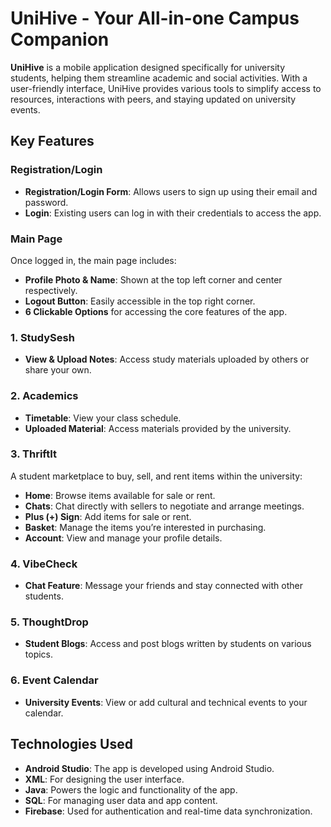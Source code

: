 # UniHive - Your All-in-one Campus Companion

**UniHive** is a mobile application designed specifically for university students, helping them streamline academic and social activities. With a user-friendly interface, UniHive provides various tools to simplify access to resources, interactions with peers, and staying updated on university events.

## Key Features

### Registration/Login
- **Registration/Login Form**: Allows users to sign up using their email and password. 
- **Login**: Existing users can log in with their credentials to access the app.

### Main Page
Once logged in, the main page includes:
- **Profile Photo & Name**: Shown at the top left corner and center respectively.
- **Logout Button**: Easily accessible in the top right corner.
- **6 Clickable Options** for accessing the core features of the app.

### 1. StudySesh
- **View & Upload Notes**: Access study materials uploaded by others or share your own.

### 2. Academics
- **Timetable**: View your class schedule.
- **Uploaded Material**: Access materials provided by the university.

### 3. ThriftIt
A student marketplace to buy, sell, and rent items within the university:
- **Home**: Browse items available for sale or rent.
- **Chats**: Chat directly with sellers to negotiate and arrange meetings.
- **Plus (+) Sign**: Add items for sale or rent.
- **Basket**: Manage the items you’re interested in purchasing.
- **Account**: View and manage your profile details.

### 4. VibeCheck
- **Chat Feature**: Message your friends and stay connected with other students.

### 5. ThoughtDrop
- **Student Blogs**: Access and post blogs written by students on various topics.

### 6. Event Calendar
- **University Events**: View or add cultural and technical events to your calendar.

## Technologies Used

- **Android Studio**: The app is developed using Android Studio.
- **XML**: For designing the user interface.
- **Java**: Powers the logic and functionality of the app.
- **SQL**: For managing user data and app content.
- **Firebase**: Used for authentication and real-time data synchronization.

